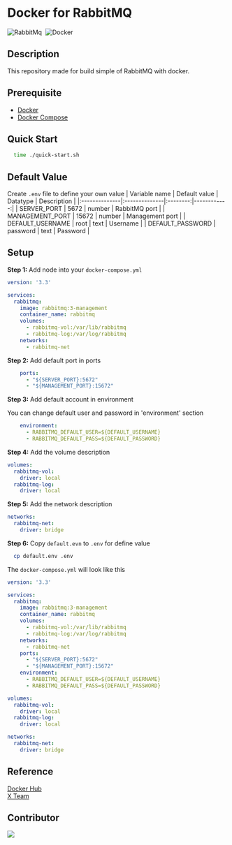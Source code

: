 # Docker for RabbitMQ
<img alt="RabbitMq" src="https://img.shields.io/badge/RabbitMq-FF6600?&style=flat&logo=rabbitmq&logoColor=FFFFFF">&nbsp;
<img alt="Docker" src="https://img.shields.io/badge/Docker-2496ED?&style=flat&logo=docker&logoColor=ffffff">&nbsp;

## Description
This repository made for build simple of RabbitMQ with docker.

## Prerequisite
* [Docker](https://docs.docker.com/engine/install/ubuntu/)
* [Docker Compose](https://docs.docker.com/compose/install/)

## Quick Start
```bash
  time ./quick-start.sh
```

## Default Value
Create `.env` file to define your own value
| Variable name | Default value | Datatype | Description |
|:--------------|:--------------|:--------:|------------:|
| SERVER_PORT | 5672 | number | RabbitMQ port |
| MANAGEMENT_PORT | 15672 | number | Management port |
| DEFAULT_USERNAME | root | text | Username |
| DEFAULT_PASSWORD | password | text | Password |

## Setup
**Step 1:** Add node into your `docker-compose.yml`
```yaml
version: '3.3'

services:
  rabbitmq:
    image: rabbitmq:3-management
    container_name: rabbitmq
    volumes:
      - rabbitmq-vol:/var/lib/rabbitmq
      - rabbitmq-log:/var/log/rabbitmq
    networks:
      - rabbitmq-net
```
**Step 2:** Add default port in ports
```yaml
    ports:
      - "${SERVER_PORT}:5672"
      - "${MANAGEMENT_PORT}:15672"
```

**Step 3:** Add default account in environment

You can change default user and password in 'environment' section
```yaml
    environment:
      - RABBITMQ_DEFAULT_USER=${DEFAULT_USERNAME}
      - RABBITMQ_DEFAULT_PASS=${DEFAULT_PASSWORD}
```
**Step 4:** Add the volume description
```yaml
volumes:
  rabbitmq-vol:
    driver: local
  rabbitmq-log:
    driver: local
```
**Step 5:** Add the network description
```yaml
networks:
  rabbitmq-net:
    driver: bridge 
```
**Step 6:** Copy `default.evn` to `.env` for define value
```bash
  cp default.env .env
```

The `docker-compose.yml` will look like this
```yaml
version: '3.3'

services:
  rabbitmq:
    image: rabbitmq:3-management
    container_name: rabbitmq
    volumes:
      - rabbitmq-vol:/var/lib/rabbitmq
      - rabbitmq-log:/var/log/rabbitmq
    networks:
      - rabbitmq-net
    ports:
      - "${SERVER_PORT}:5672"
      - "${MANAGEMENT_PORT}:15672"            
    environment:
      - RABBITMQ_DEFAULT_USER=${DEFAULT_USERNAME}
      - RABBITMQ_DEFAULT_PASS=${DEFAULT_PASSWORD}

volumes:
  rabbitmq-vol:
    driver: local
  rabbitmq-log:
    driver: local

networks:
  rabbitmq-net:
    driver: bridge
```

## Reference
[Docker Hub](https://hub.docker.com/_/rabbitmq) <br>
[X Team](https://x-team.com/blog/set-up-rabbitmq-with-docker-compose/)

## Contributor
<a href="https://github.com/Harin3Bone"><img src="https://img.shields.io/badge/Harin3Bone-181717?style=flat&logo=github&logoColor=ffffff"></a>
